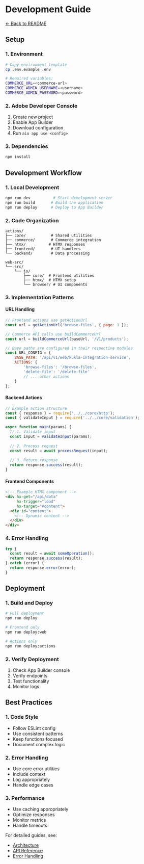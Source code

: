 # Development Guide

[← Back to README](../README.md)

## Setup

### 1. Environment
```bash
# Copy environment template
cp .env.example .env

# Required variables:
COMMERCE_URL=<commerce-url>
COMMERCE_ADMIN_USERNAME=<username>
COMMERCE_ADMIN_PASSWORD=<password>
```

### 2. Adobe Developer Console
1. Create new project
2. Enable App Builder
3. Download configuration
4. Run `aio app use <config>`

### 3. Dependencies
```bash
npm install
```

## Development Workflow

### 1. Local Development
```bash
npm run dev          # Start development server
npm run build       # Build the application
npm run deploy      # Deploy to App Builder
```

### 2. Code Organization

```
actions/
├── core/           # Shared utilities
├── commerce/       # Commerce integration
├── htmx/          # HTMX responses
├── frontend/       # UI handlers
└── backend/        # Data processing

web-src/
└── src/
    └── js/
        ├── core/  # Frontend utilities
        ├── htmx/  # HTMX setup
        └── browser/ # UI components
```

### 3. Implementation Patterns

#### URL Handling
```javascript
// Frontend actions use getActionUrl
const url = getActionUrl('browse-files', { page: 1 });

// Commerce API calls use buildCommerceUrl
const url = buildCommerceUrl(baseUrl, '/V1/products');

// Base paths are configured in their respective modules
const URL_CONFIG = {
    BASE_PATH: '/api/v1/web/kukla-integration-service',
    ACTIONS: {
        'browse-files': '/browse-files',
        'delete-file': '/delete-file'
        // ... other actions
    }
};
```

#### Backend Actions
```javascript
// Example action structure
const { response } = require('../../core/http');
const { validateInput } = require('../../core/validation');

async function main(params) {
  // 1. Validate input
  const input = validateInput(params);
  
  // 2. Process request
  const result = await processRequest(input);
  
  // 3. Return response
  return response.success(result);
}
```

#### Frontend Components
```html
<!-- Example HTMX component -->
<div hx-get="/api/data"
     hx-trigger="load"
     hx-target="#content">
  <div id="content">
    <!-- Dynamic content -->
  </div>
</div>
```

### 4. Error Handling

```javascript
try {
  const result = await someOperation();
  return response.success(result);
} catch (error) {
  return response.error(error);
}
```

## Deployment

### 1. Build and Deploy
```bash
# Full deployment
npm run deploy

# Frontend only
npm run deploy:web

# Actions only
npm run deploy:actions
```

### 2. Verify Deployment
1. Check App Builder console
2. Verify endpoints
3. Test functionality
4. Monitor logs

## Best Practices

### 1. Code Style
- Follow ESLint config
- Use consistent patterns
- Keep functions focused
- Document complex logic

### 2. Error Handling
- Use core error utilities
- Include context
- Log appropriately
- Handle edge cases

### 3. Performance
- Use caching appropriately
- Optimize responses
- Monitor metrics
- Handle timeouts

For detailed guides, see:
- [Architecture](architecture.md)
- [API Reference](api-reference.md)
- [Error Handling](error-handling.md) 